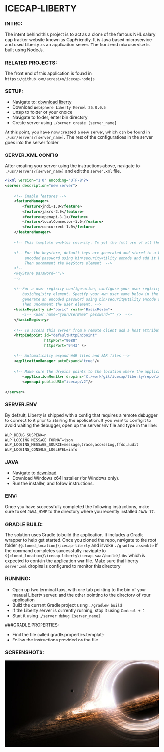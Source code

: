 # ICECAP-LIBERTY

### INTRO:

The intent behind this project is to act as a clone of the famous NHL salary cap tracker website known as CapFriendly. It is Java based microservice and used Liberty as an application server. The front end microservice is built using NodeJs.

### RELATED PROJECTS:

The front end of this application is found in `https://github.com/acresion/icecap-nodejs`

### SETUP:

- Navigate to: [download liberty ](https://www.ibm.com/support/pages/websphere-liberty-developers)
- Download `WebSphere Liberty Kernel 25.0.0.5`
- Unzip to folder of your choice
- Navigate to folder, enter bin directory
- Create server using `./server create [server_name]`

At this point, you have now created a new server, which can be found in `./usr/servers/[server_name]`. The rest of the configurations in the server goes into the server folder

### SERVER.XML CONFIG

After creating your server using the instructions above, navigate to `./usr/servers/[server_name]` and edit the `server.xml` file.

```xml
<?xml version="1.0" encoding="UTF-8"?>
<server description="new server">

    <!-- Enable features -->
    <featureManager>
        <feature>jndi-1.0</feature>
		<feature>jaxrs-2.0</feature>
		<feature>openapi-3.1</feature>
		<feature>localConnector-1.0</feature>
		<feature>concurrent-1.0</feature>
    </featureManager>

    <!-- This template enables security. To get the full use of all the capabilities, a keystore and user registry are required. -->
    
    <!-- For the keystore, default keys are generated and stored in a keystore. To provide the keystore password, generate an 
         encoded password using bin/securityUtility encode and add it below in the password attribute of the keyStore element. 
         Then uncomment the keyStore element. -->
    <!--
    <keyStore password=""/> 
    -->
    
    <!--For a user registry configuration, configure your user registry. For example, configure a basic user registry using the
        basicRegistry element. Specify your own user name below in the name attribute of the user element. For the password, 
        generate an encoded password using bin/securityUtility encode and add it in the password attribute of the user element. 
        Then uncomment the user element. -->
    <basicRegistry id="basic" realm="BasicRealm"> 
        <!-- <user name="yourUserName" password="" />  --> 
    </basicRegistry>
    
    <!-- To access this server from a remote client add a host attribute to the following element, e.g. host="*" -->
    <httpEndpoint id="defaultHttpEndpoint"
                  httpPort="9080"
                  httpsPort="9443" />
                  
    <!-- Automatically expand WAR files and EAR files -->
    <applicationManager autoExpand="true"/>
	
	<!-- Make sure the dropins points to the location where the application war is rebuilt -->
		<applicationMonitor dropins="C:/work/git/icecap/liberty/repo/icecap-liberty/icecap-saas/build/libs" updateTrigger="mbean"/>
		<openapi publicURL="icecap/v2"/>

</server>

```

### SERVER.ENV

By default, Liberty is shipped with a config that requires a remote debugger to connect to it prior to starting the application. If you want to config it to avoid waiting the debugger, open up the server.env file and type in the line:

```properties
WLP_DEBUG_SUSPEND=n
WLP_LOGGING_MESSAGE_FORMAT=json
WLP_LOGGING_MESSAGE_SOURCE=message,trace,accessLog,ffdc,audit
WLP_LOGGING_CONSOLE_LOGLEVEL=info
```

### JAVA

- Navigate to [download](https://www.oracle.com/java/technologies/javase/jdk17-archive-downloads.html)
- Download Windows x64 Installer (for Windows only).
- Run the installer, and follow instructions.

### ENV:

Once you have successfully completed the following instructions, make sure to set `JAVA_HOME` to the directory where you recently installed `JAVA 17`. 

### GRADLE BUILD:

The solution uses Gradle to build the application. It includes a Gradle wrapper to help get started. Once you cloned the repo, navigate to the root folder `${cloned_location}\icecap-liberty` and invoke `./gradlew assemble` If the command completes  successfully, navigate to `${cloned_location}\icecap-liberty\icecap-saas\build\libs` which is expected to contain the application war file. Make sure that liberty `server.xml` dropins is configured to monitor this directory 

### RUNNING:

- Open up two terminal tabs, with one tab pointing to the bin of your manual Liberty server, and the other pointing to the directory of your application
- Build the current Gradle project using `./gradlew build`
- If the Liberty server is currently running, stop it using `Control + C`
- Start it using `./server debug [server_name]`

###GRADLE.PROPERTIES:

- Find the file called gradle.properties.template
- Follow the instructions provided on the file


### SCREENSHOTS:

![Test Image](Images/space.jpg)